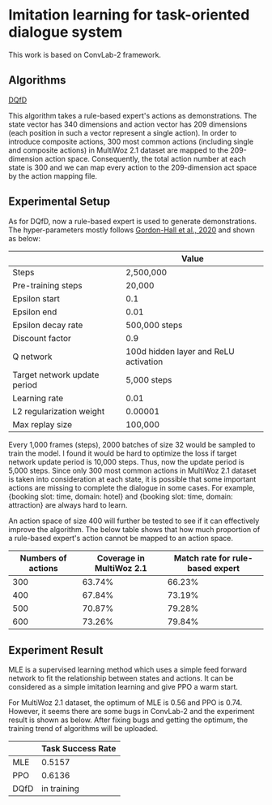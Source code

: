 # Imitation learning for task-oriented dialogue system
This work is based on ConvLab-2 framework.

## Algorithms
[DQfD](https://github.com/Happy-Yasuo/MSc-Project/tree/master/convlab2/policy/dqn)

This algorithm takes a rule-based expert's actions as demonstrations. The state vector has 340 dimensions and action vector has 209 dimensions (each position in such a vector represent a single action). In order to introduce composite actions, 300 most common actions (including single and composite actions) in MultiWoz 2.1 dataset are mapped to the 209-dimension action space. Consequently, the total action number at each state is 300 and we can map every action to the 209-dimension act space by the action mapping file.


## Experimental Setup
As for DQfD, now a rule-based expert is used to generate demonstrations. The hyper-parameters mostly follows [Gordon-Hall et al.,
2020](https://arxiv.org/pdf/2004.08114.pdf) and shown as below:

|                    | Value         |
| -------------------|----------     |
| Steps              | 2,500,000     |
| Pre-training steps | 20,000        |
| Epsilon start      | 0.1           |
| Epsilon end        | 0.01          | 
| Epsilon decay rate | 500,000 steps |
| Discount factor    | 0.9           |
| Q network | 100d hidden layer and ReLU activation |
| Target network update period | 5,000 steps |
| Learning rate | 0.01 |
| L2 regularization weight  | 0.00001 |
| Max replay size | 100,000 |

Every 1,000 frames (steps), 2000 batches of size 32 would be sampled to train the model. I found it would be hard to optimize the loss if target network update period is 10,000 steps. Thus, now the update period is 5,000 steps. Since only 300 most common actions in MultiWoz 2.1 dataset is taken into consideration at each state, it is possible that some important actions are missing to complete the dialogue in some cases. For example, {booking slot: time, domain: hotel} and {booking slot: time, domain: attraction} are always hard to learn.

An action space of size 400 will further be tested to see if it can effectively improve the algorithm. The below table shows that how much proportion of a rule-based expert's action cannot be mapped to an action space. 


| Numbers of actions | Coverage in MultiWoz 2.1| Match rate for rule-based expert   |
| -------------------|-------------------------|----------------------------------- |
| 300                | 63.74%                  | 66.23%                             |
| 400                | 67.84%                  | 73.19%                             |
| 500                | 70.87%                  | 79.28%                             |
| 600                | 73.26%                  | 79.84%                             |



## Experiment Result
MLE is a supervised learning method which uses a simple feed forward network to fit the relationship between states and actions. It can be considered as a simple imitation learning and give PPO a warm start.

For MultiWoz 2.1 dataset, the optimum of MLE is 0.56 and PPO is 0.74. However, it seems there are some bugs in ConvLab-2 and the experiment result is shown as below. After fixing bugs and getting the optimum, the training trend of algorithms will be uploaded.

|           | Task Success Rate |
| --------- | ----------------- |
| MLE       | 0.5157            |
| PPO       | 0.6136            |
| DQfD      | in training       |
